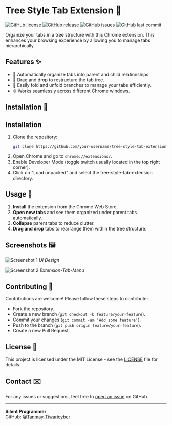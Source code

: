 # Tree Style Tab Extension 🌳

[![GitHub license](https://img.shields.io/github/license/Tanmay-Tiwaricyber/Tree-style-Tab-extension)](https://github.com/Tanmay-Tiwaricyber/Tree-style-Tab-extension/blob/main/LICENSE)
[![GitHub release](https://img.shields.io/github/v/release/Tanmay-Tiwaricyber/Tree-style-Tab-extension)](https://github.com/Tanmay-Tiwaricyber/Tree-style-Tab-extension/releases)
[![GitHub issues](https://img.shields.io/github/issues/Tanmay-Tiwaricyber/Tree-style-Tab-extension)](https://github.com/Tanmay-Tiwaricyber/Tree-style-Tab-extension/issues)
![GitHub last commit](https://img.shields.io/github/last-commit/Tanmay-Tiwaricyber/Tree-style-Tab-extension)

Organize your tabs in a tree structure with this Chrome extension. This enhances your browsing experience by allowing you to manage tabs hierarchically.

## Features ✨

- 🌲 Automatically organize tabs into parent and child relationships.
- 🔄 Drag and drop to restructure the tab tree.
- 📁 Easily fold and unfold branches to manage your tabs efficiently.
- 🌐 Works seamlessly across different Chrome windows.
## Installation 🚀

## Installation

1. Clone the repository:
   ```bash
   git clone https://github.com/your-username/tree-style-tab-extension.git
2. Open Chrome and go to ```chrome://extensions/```.
3. Enable Developer Mode (toggle switch usually located in the top right corner).
4. Click on "Load unpacked" and select the tree-style-tab-extension directory.

## Usage 📘

1. **Install** the extension from the Chrome Web Store.
2. **Open new tabs** and see them organized under parent tabs automatically.
3. **Collapse** parent tabs to reduce clutter.
4. **Drag and drop** tabs to rearrange them within the tree structure.

## Screenshots 🖼️

![Screenshot 1](/screenshots/screenshot1.png)
*UI Design*

![Screenshot 2](/screenshots/screenshot2.png)
*Extension-Tab-Menu*

## Contributing 🤝

Contributions are welcome! Please follow these steps to contribute:
- Fork the repository.
- Create a new branch (`git checkout -b feature/your-feature`).
- Commit your changes (`git commit -am 'Add some feature'`).
- Push to the branch (`git push origin feature/your-feature`).
- Create a new Pull Request.

## License 📄

This project is licensed under the MIT License - see the [LICENSE](LICENSE) file for details.

## Contact ✉️

For any issues or suggestions, feel free to [open an issue](https://github.com/Tanmay-Tiwaricyber/tree-style-tab-extension/issues) on GitHub.

---

**Silent Programmer**  
GitHub: [@Tanmay-Tiwaricyber](https://github.com/Tanmay-Tiwaricyber)
